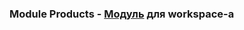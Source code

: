 ### Module Products - [Модуль](https://github.com/AlexandrMers/main-space "Необязательная подсказка") для workspace-а
